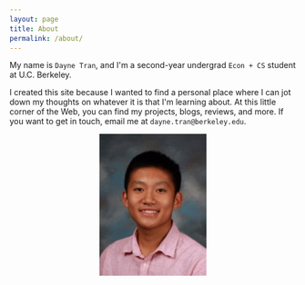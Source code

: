 ```yaml
---
layout: page
title: About
permalink: /about/
---
```


My name is `Dayne Tran`, and I'm a second-year undergrad `Econ + CS` student at U.C. Berkeley.

I created this site because I wanted to find a personal place where I can jot down my thoughts
on whatever it is that I'm learning about.  At this little corner of the Web, you can find my projects, blogs, reviews, and more. If you want to get in touch, email me at `dayne.tran@berkeley.edu`.


<center><img src="/assets/images/photo.jpg" ><center>
